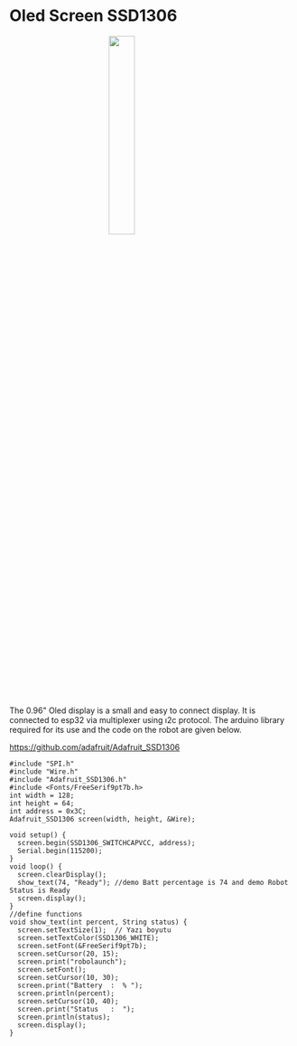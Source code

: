 #  Oled Screen SSD1306 

<img style="width:30%; margin-left:auto; margin-right:auto; display:block"  src="https://raw.githubusercontent.com/robolaunch/cloudy/docs/docs/images/ssd1306_oled_screen.jpg"/>

The 0.96" Oled display is a small and easy to connect display. It is connected to esp32 via multiplexer using ı2c protocol. The arduino library required for its use and the code on the robot are given below.

https://github.com/adafruit/Adafruit_SSD1306


```
#include "SPI.h"              
#include "Wire.h"              
#include "Adafruit_SSD1306.h" 
#include <Fonts/FreeSerif9pt7b.h>
int width = 128; 
int height = 64; 
int address = 0x3C;  
Adafruit_SSD1306 screen(width, height, &Wire);  

void setup() {
  screen.begin(SSD1306_SWITCHCAPVCC, address); 
  Serial.begin(115200);
}
void loop() {
  screen.clearDisplay(); 
  show_text(74, "Ready"); //demo Batt percentage is 74 and demo Robot Status is Ready 
  screen.display();
}
//define functions
void show_text(int percent, String status) {
  screen.setTextSize(1);  // Yazı boyutu
  screen.setTextColor(SSD1306_WHITE);
  screen.setFont(&FreeSerif9pt7b);
  screen.setCursor(20, 15); 
  screen.print("robolaunch");
  screen.setFont();
  screen.setCursor(10, 30);
  screen.print("Battery  :  % ");
  screen.println(percent);
  screen.setCursor(10, 40);
  screen.print("Status   :  ");
  screen.println(status);
  screen.display();
}

```
